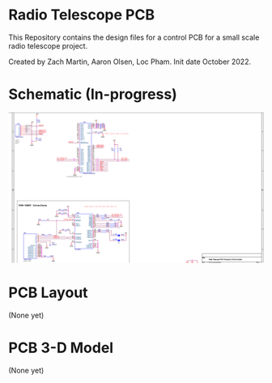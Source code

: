 # Radio Telescope PCB
This Repository contains the design files for a control PCB for a small scale radio telescope project. 

Created by Zach Martin, Aaron Olsen, Loc Pham. 
Init date October 2022. 

# Schematic (In-progress)
![SCH](https://github.com/drkntz/radiotelescope-pcb/blob/main/Docs/radiotelescope-SCH-V01.png)

# PCB Layout
(None yet)

# PCB 3-D Model
(None yet)

